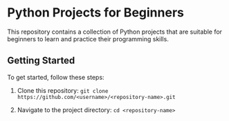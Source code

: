 # Python Projects for Beginners

This repository contains a collection of Python projects that are suitable for beginners to learn and practice their programming skills.

## Getting Started

To get started, follow these steps:

1. Clone this repository: `git clone https://github.com/<username>/<repository-name>.git`

2. Navigate to the project directory: `cd <repository-name>`
